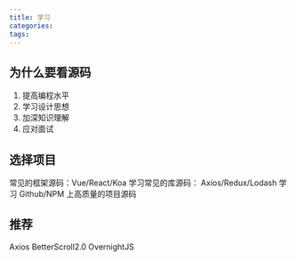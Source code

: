 ```yaml
---
title: 学习
categories:
tags:
---
```


## 为什么要看源码

1. 提高编程水平
2. 学习设计思想
3. 加深知识理解
4. 应对面试

## 选择项目

常见的框架源码：Vue/React/Koa
学习常见的库源码： Axios/Redux/Lodash
学习 Github/NPM 上高质量的项目源码

## 推荐

Axios
BetterScroll2.0
OvernightJS
